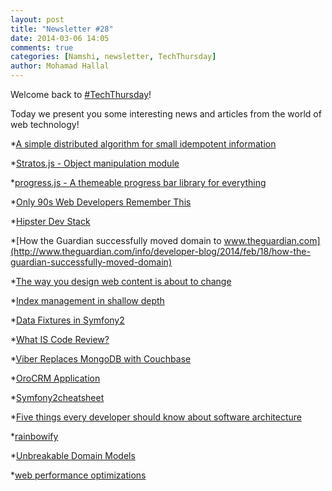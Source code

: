 ```yaml
---
layout: post
title: "Newsletter #28"
date: 2014-03-06 14:05
comments: true
categories: [Namshi, newsletter, TechThursday]
author: Mohamad Hallal
---
```

Welcome back to [#TechThursday](/blog/categories/techthursday/)!

Today we present you some interesting news and articles from the world of web technology!

<!-- more -->

*[A simple distributed algorithm for small idempotent information](http://antirez.com/news/71)

*[Stratos.js - Object manipulation module](https://github.com/toddmotto/stratos)

*[progress.js - A themeable progress bar library for everything](http://usablica.github.io/progress.js/)

*[Only 90s Web Developers Remember This](http://zachholman.com/posts/only-90s-developers/)

*[Hipster Dev Stack](http://hipsterdevstack.tumblr.com/)

*[How the Guardian successfully moved domain to www.theguardian.com](http://www.theguardian.com/info/developer-blog/2014/feb/18/how-the-guardian-successfully-moved-domain)

*[The way you design web content is about to change](http://www.newfangled.com/the_way_you_design_web_content_is_about_to_change)

*[Index management in shallow depth](http://www.slideshare.net/sharkag/index-management-in-shallow-depth)

*[Data Fixtures in Symfony2](http://www.sitepoint.com/data-fixtures-symfony2/)

*[What IS Code Review?](http://smartbear.com/products/software-development/what-is-code-review/)

*[Viber Replaces MongoDB with Couchbase](http://www.couchbase.com/presentations/couchbase-tlv-2014-couchbase-at-viber)

*[OroCRM Application](https://github.com/orocrm/crm-application)

*[Symfony2cheatsheet](http://www.symfony2cheatsheet.com/)

*[Five things every developer should know about software architecture](http://www.codingthearchitecture.com/2014/03/05/five_things_every_developer_should_know_about_software_architecture.html)

*[rainbowify](https://github.com/maxogden/rainbowify)

*[Unbreakable Domain Models](http://www.slideshare.net/mathiasverraes/unbreakable-domain-models-phpuk-2014-london)

*[web performance optimizations](http://www.slideshare.net/bluesmoon/presentations)